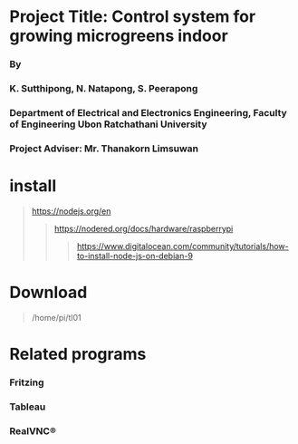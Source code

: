 # Project Title: Control system for growing microgreens indoor
### By 
### K. Sutthipong, N. Natapong, S. Peerapong   	
### Department of Electrical and Electronics Engineering, Faculty of Engineering Ubon Ratchathani University
### Project Adviser: Mr. Thanakorn Limsuwan


# install
>https://nodejs.org/en
>>https://nodered.org/docs/hardware/raspberrypi
>>>https://www.digitalocean.com/community/tutorials/how-to-install-node-js-on-debian-9

# Download
>/home/pi/tl01

# Related programs
### Fritzing
### Tableau
### RealVNC®
